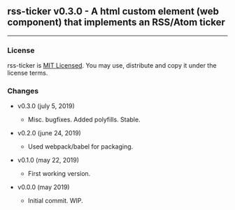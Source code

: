 ## rss-ticker v0.3.0 - A html custom element (web component) that implements an RSS/Atom ticker

***

### License

rss-ticker is [MIT Licensed](LICENSE.md). You may use, distribute and copy it under the license terms.

### Changes

* v0.3.0 (july 5, 2019)

  * Misc. bugfixes. Added polyfills. Stable.

* v0.2.0 (june 24, 2019)

  * Used webpack/babel for packaging.

* v0.1.0 (may 22, 2019)

  * First working version.

* v0.0.0 (may 2019)

  * Initial commit. WIP.
